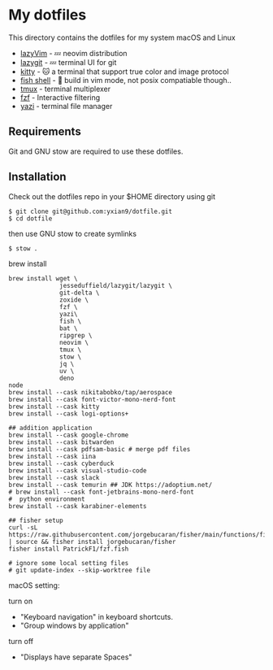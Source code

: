 # My dotfiles

This directory contains the dotfiles for my system macOS and Linux

- [lazyVim](https://www.lazyvim.org/) - 💤 neovim distribution 
- [lazygit](https://github.com/jesseduffield/lazygit) -  💤 terminal UI for git 
- [kitty](https://github.com/kovidgoyal/kitty) - 🐱 a terminal that support true color and image protocol
- [fish shell](https://fishshell.com/) - 🐠 build in vim mode, not posix compatiable though..
- [tmux](https://github.com/tmux/tmux) - terminal multiplexer
- [fzf](https://github.com/PatrickF1/fzf.fish) - Interactive filtering
- [yazi](https://github.com/sxyazi/yazi) - terminal file manager

## Requirements
Git and GNU stow are required to use these dotfiles.


## Installation
Check out the dotfiles repo in your $HOME directory using git

```
$ git clone git@github.com:yxian9/dotfile.git
$ cd dotfile
```

then use GNU stow to create symlinks

```
$ stow .
```

brew install
```
brew install wget \
              jesseduffield/lazygit/lazygit \
              git-delta \
              zoxide \
              fzf \
              yazi\
              fish \
              bat \
              ripgrep \
              neovim \
              tmux \
              stow \
              jq \
              uv \
              deno
node  
brew install --cask nikitabobko/tap/aerospace
brew install --cask font-victor-mono-nerd-font
brew install --cask kitty
brew install --cask logi-options+

## addition application
brew install --cask google-chrome
brew install --cask bitwarden
brew install --cask pdfsam-basic # merge pdf files
brew install --cask iina
brew install --cask cyberduck
brew install --cask visual-studio-code
brew install --cask slack
brew install --cask temurin ## JDK https://adoptium.net/ 
# brew install --cask font-jetbrains-mono-nerd-font
#  python environment
brew install --cask karabiner-elements

## fisher setup
curl -sL https://raw.githubusercontent.com/jorgebucaran/fisher/main/functions/fisher.fish | source && fisher install jorgebucaran/fisher
fisher install PatrickF1/fzf.fish

# ignore some local setting files
# git update-index --skip-worktree file
```
macOS setting:

turn on
- "Keyboard navigation" in keyboard shortcuts.
- "Group windows by application"

turn off
- "Displays have separate Spaces"


